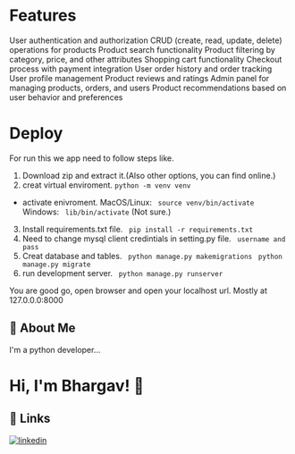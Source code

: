 # Features
User authentication and authorization
CRUD (create, read, update, delete) operations for products
Product search functionality
Product filtering by category, price, and other attributes
Shopping cart functionality
Checkout process with payment integration
User order history and order tracking
User profile management
Product reviews and ratings
Admin panel for managing products, orders, and users
Product recommendations based on user behavior and preferences

# Deploy
For run this we app need to follow steps like.

1. Download zip and extract it.(Also other options, you can find online.)
2. creat virtual enviroment.
``` python -m venv venv ```
* activate enivroment.
MacOS/Linux: ``` source venv/bin/activate```
Windows: ``` lib/bin/activate``` (Not sure.)
3. Install requirements.txt file.
``` pip install -r requirements.txt```
4. Need to change mysql client credintials in setting.py file.
``` username and pass```
5. Creat database and tables.
``` python manage.py makemigrations```
``` python manage.py migrate```
6. run development server.
``` python manage.py runserver```

You are good go, open browser and open your localhost url.
Mostly at 127.0.0.0:8000



## 🚀 About Me
I'm a python developer...


# Hi, I'm Bhargav! 👋


## 🔗 Links

[![linkedin](https://img.shields.io/badge/linkedin-0A66C2?style=for-the-badge&logo=linkedin&logoColor=white)](https://www.linkedin.com/in/bhargav-borkhatariya-bb5010195/)
